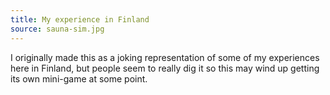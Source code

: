 ```yaml
---
title: My experience in Finland
source: sauna-sim.jpg
---
```


I originally made this as a joking representation of some of my experiences here in Finland, but people seem to really dig it so this may wind up getting its own mini-game at some point.